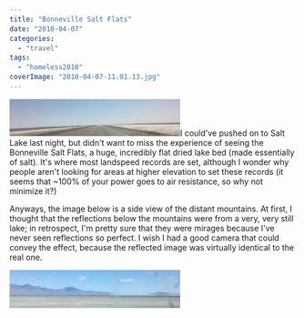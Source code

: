 ```yaml
---
title: "Bonneville Salt Flats"
date: "2010-04-07"
categories:
  - "travel"
tags:
  - "homeless2010"
coverImage: "2010-04-07-11.01.13.jpg"
---
```


[![](images/2010-04-07-11.01.13-300x65.jpg)](/wp-content/uploads/2010/04/2010-04-07-11.01.13.jpg)I could've pushed on to Salt Lake last night, but didn't want to miss the experience of seeing the Bonneville Salt Flats, a huge, incredibly flat dried lake bed (made essentially of salt). It's where most landspeed records are set, although I wonder why people aren't looking for areas at higher elevation to set these records (it seems that ~100% of your power goes to air resistance, so why not minimize it?)

Anyways, the image below is a side view of the distant mountains. At first, I thought that the reflections below the mountains were from a very, very still lake; in retrospect, I'm pretty sure that they were mirages because I've never seen reflections so perfect. I wish I had a good camera that could convey the effect, because the reflected image was virtually identical to the real one.

[![](images/2010-04-07-11.18.20-300x67.jpg)](/wp-content/uploads/2010/04/2010-04-07-11.18.20.jpg)
